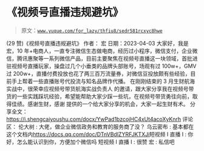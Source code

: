 # 《视频号直播违规避坑》

> 原文：[`www.yuque.com/for_lazy/thfiu8/sedr581rcxyc8hwe`](https://www.yuque.com/for_lazy/thfiu8/sedr581rcxyc8hwe)

<ne-h2 id="59f46860" data-lake-id="59f46860"><ne-heading-ext><ne-heading-anchor></ne-heading-anchor><ne-heading-fold></ne-heading-fold></ne-heading-ext><ne-heading-content><ne-text id="uac162fdd">(29 赞)《视频号直播违规避坑》</ne-text></ne-heading-content></ne-h2> <ne-p id="u2d0f8d9a" data-lake-id="u2d0f8d9a"><ne-text id="u4ef30e50">作者： 宏</ne-text></ne-p> <ne-p id="u3d2f82b4" data-lake-id="u3d2f82b4"><ne-text id="u865f5879">日期：2023-04-03</ne-text></ne-p> <ne-p id="udeb5d667" data-lake-id="udeb5d667"><ne-text id="uc4d2767a">大家好，我是宏，10 年+电商人，一直专注微信生态做电商，经历过小程序，微信支付，企业微信，腾讯惠聚等一系列微信产品，目前主要聚焦在视频号直播这一块领域，首批进驻视频号直播玩家，操盘过几个小垂类的品牌头部账号，场观有过 100w+，GMV 过 200w+，直播付费投放也花了两三百万流量券，对微信豆投放颇有些经验，目前手上帮着一些直播账号代投流与知名品牌作代播。</ne-text></ne-p> <ne-p id="u7fb54a2b" data-lake-id="u7fb54a2b"><ne-text id="u4dba8695">在刚刚结束的 3 月生财航海实战中，很荣幸应视频号带货航海实战负责人 的邀请，跟大家分享我在视频号带货的一些实践踩坑经验，希望能帮助大家少踩一些坑，在视频号带货勇往向前，取得佳绩。感谢生财，感谢 提供的一个给大家分享的机会，大家一起生财有术。</ne-text></ne-p> <ne-p id="ue6f2e17f" data-lake-id="ue6f2e17f"><ne-text id="uab2d2ed2">分享全文：</ne-text></ne-p> <ne-p id="u50e3cb0e" data-lake-id="u50e3cb0e">[<ne-text id="ubfce17c3">https://i.shengcaiyoushu.com/docx/YwPad1bzcojHC4xUt4acoXyKnrh</ne-text>](https://i.shengcaiyoushu.com/docx/YwPad1bzcojHC4xUt4acoXyKnrh)</ne-p> <ne-hole id="u892398a5" data-lake-id="u892398a5"><ne-card data-card-name="hr" data-card-type="block" id="NJsnU" data-event-boundary="card"><ne-p id="u702868f8" data-lake-id="u702868f8"><ne-text id="u04c47109">评论区：</ne-text></ne-p> <ne-p id="ua400670b" data-lake-id="ua400670b"><ne-text id="u769e7cc9">伦大树 : 大佬，做企业微信政务和教育的服务商了没？</ne-text> <ne-text id="u7d988269">乌云密布 : 基本都在这个文档内</ne-text>[<ne-text id="ufb4e84da">https://docs.qq.com/doc/DTnVBdlZYRFJKTXJi</ne-text>](https://docs.qq.com/doc/DTnVBdlZYRFJKTXJi)<ne-text id="u72863dc3">短视频 I 直播 I : 你好，怎么能认识到你，方便加个微信吗</ne-text> <ne-text id="ucf54c4d8">短视频 I 直播 I : 很赞</ne-text> <ne-text id="u0f9fdf4e">宏 : 私信吧</ne-text></ne-p></ne-card></ne-hole>
